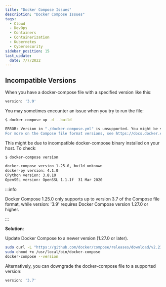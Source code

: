 ```yaml
---
title: "Docker Compose Issues"
description: "Docker Compose Issues"
tags: 
  - Cloud
  - DevOps
  - Containers
  - Containerization
  - Kubernetes
  - Cybersecurity
sidebar_position: 15
last_update:
  date: 7/7/2022
---
```




## Incompatible Versions

When you have a docker-compose file with a specified version like this:

```bash
version: '3.9' 
```

You may sometimes encounter an issue when you try to run the file:

```bash
$ docker-compose up -d --build

ERROR: Version in "./docker-compose.yml" is unsupported. You might be seeing this error because you're using the wrong Compose file version. Either specify a supported version (e.g "2.2" or "3.3") and place your service definitions under the `services` key, or omit the `version` key and place your service definitions at the root of the file to use version 1.
For more on the Compose file format versions, see https://docs.docker.com/compose/compose-file/  
```

This might be due to incompatible docker-compose binary installed on your host. To check:

```bash
$ docker-compose version

docker-compose version 1.25.0, build unknown
docker-py version: 4.1.0
CPython version: 3.8.10
OpenSSL version: OpenSSL 1.1.1f  31 Mar 2020 
```

:::info

Docker Compose 1.25.0 only supports up to version 3.7 of the Compose file format, while version: '3.9' requires Docker Compose version 1.27.0 or higher.

::: 

**Solution**:

Update Docker Compose to a newer version (1.27.0 or later).

```bash
sudo curl -L "https://github.com/docker/compose/releases/download/v2.21.0/docker-compose-$(uname -s)-$(uname -m)" -o /usr/local/bin/docker-compose
sudo chmod +x /usr/local/bin/docker-compose
docker-compose --version 
```

Alternatively, you can downgrade the docker-compose file to a supported version:

```bash
version: '3.7' 
```